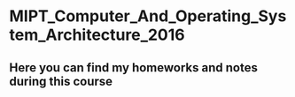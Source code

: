 # MIPT_Computer_And_Operating_System_Architecture_2016
## Here you can find my homeworks and notes during this course
